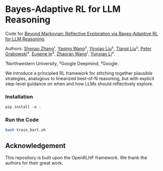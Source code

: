 
# Bayes-Adaptive RL for LLM Reasoning

Code for [Beyond Markovian: Reflective Exploration via Bayes-Adaptive RL for LLM Reasoning](https://arxiv.org/abs/2505.20561).

Authors: [Shenao Zhang](https://shenao-zhang.github.io)¹, [Yaqing Wang](https://yaqingwang.github.io/)², [Yinxiao Liu](https://scholar.google.com/citations?user=c7HKsEsAAAAJ&hl=en)², [Tianqi Liu](https://scholar.google.com/citations?user=pUKhiMIAAAAJ&hl=en)², [Peter Grabowski](https://scholar.google.com/citations?user=c9APALsAAAAJ&hl=en)³, [Eugene Ie](https://scholar.google.com/citations?user=jNCbl2IAAAAJ&hl=en)³, [Zhaoran Wang](https://zhaoranwang.github.io)¹, [Yunxian Li](https://scholar.google.com/citations?user=Nun8Dy0AAAAJ&hl=en)³.

¹Northwestern University,  ²Google Deepmind,  ³Google.

 We introduce a principled RL framework for stitching together plausible strategies, analogous to linearized best-of-N reasoning, but with explicit step-level guidance on when and how LLMs should reflectively explore.

### Installation

```python
pip install -e .
```
### Run the Code

```bash
bash train_barl.sh
```

## Acknowledgement
This repository is built upon the OpenRLHF framework. We thank the authors for their great work.

